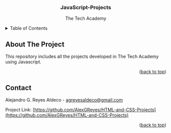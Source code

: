 <div id="top"></div>


<!-- PROJECT LOGO -->
<br />
<div align="center">
  <!--a href="https://github.com/othneildrew/Best-README-Template">
    <img src="images/logo.png" alt="Logo" width="80" height="80">
  </a-->

  <h3 align="center">JavaScript-Projects</h3>

  <p align="center">
    The Tech Academy
    <br />
  </p>
</div>



<!-- TABLE OF CONTENTS -->
<details>
  <summary>Table of Contents</summary>
  <ol>
    <li>
      <a href="#about-the-project">About This Repo</a>
    </li>
    <li><a href="#projects">Projects</a></li>
    <li><a href="#contact">Contact</a></li>
  </ol>
</details>


<!-- ABOUT THE PROJECT -->
## About The Project

<!-- [![Product Name Screen Shot][product-screenshot]](https://example.com)-->

This repository includes all the projects developed in The Tech Academy using Javascript.

<p align="right">(<a href="#top">back to top</a>)</p>


<!-- PROJECTS -->



<!-- CONTACT -->
## Contact

Alejandro G. Reyes Aldeco - agreyesaldeco@gmail.com

Project Link: [https://github.com/AlexGReyes/HTML-and-CSS-Projects](https://github.com/AlexGReyes/HTML-and-CSS-Projects)

<p align="right">(<a href="#top">back to top</a>)</p>

